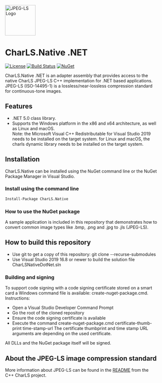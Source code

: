 
<img src="doc/jpeg_ls_logo.png" alt="JPEG-LS Logo" width="100"/>

# CharLS.Native .NET

[![License](https://img.shields.io/badge/License-BSD%203--Clause-blue.svg)](https://raw.githubusercontent.com/team-charls/charls-dotnet/master/LICENSE.md)
[![Build Status](https://dev.azure.com/team-charls/charls-native-dotnet/_apis/build/status/team-charls.charls-native-dotnet?branchName=master)](https://dev.azure.com/team-charls/charls-native-dotnet/_build/latest?definitionId=4&branchName=master)
[![NuGet](https://img.shields.io/nuget/v/CharLS.Native.svg)](https://www.nuget.org/packages/CharLS.Native)

CharLS.Native .NET is an adapter assembly that provides access to the native CharLS JPEG-LS C++ implementation for .NET based applications.
JPEG-LS (ISO-14495-1) is a lossless/near-lossless compression standard for continuous-tone images.

## Features

* .NET 5.0 class library.
* Supports the Windows platform in the x86 and x64 architecture, as well as Linux and macOS.  
  Note: the Microsoft Visual C++ Redistributable for Visual Studio 2019 needs to be installed on the target system.
        for Linux and macOS, the charls dynamic library needs to be installed on the target system.

## Installation

CharLS.Native can be installed using the NuGet command line or the NuGet Package Manager in Visual Studio.

### Install using the command line

```bash
Install-Package CharLS.Native
```

### How to use the NuGet package

A sample application is included in this repository that demonstrates how to convert common image types like .bmp, .png and .jpg to .jls (JPEG-LS).

## How to build this repository

* Use git to get a copy of this repository: git clone --recurse-submodules
* Use Visual Studio 2019 16.8 or newer to build the solution file CharLSNativeDotNet.sln

### Building and signing

To support code signing with a code signing certificate stored on a smart card a Windows command file is available: create-nuget-package.cmd.
Instructions:

* Open a Visual Studio Developer Command Prompt
* Go the root of the cloned repository
* Ensure the code signing certificate is available
* Execute the command create-nuget-package.cmd certificate-thumb-print time-stamp-url
 The certificate thumbprint and time stamp URL arguments are depending on the used certificate.

 All DLLs and the NuGet package itself will be signed.

## About the JPEG-LS image compression standard

More information about JPEG-LS can be found in the [README](https://github.com/team-charls/charls/blob/master/README.md) from the C++ CharLS project.
